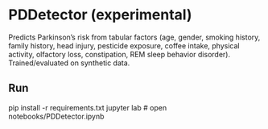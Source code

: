 # PDDetector (experimental)
Predicts Parkinson’s risk from tabular factors (age, gender, smoking history, family history,
head injury, pesticide exposure, coffee intake, physical activity, olfactory loss,
constipation, REM sleep behavior disorder). Trained/evaluated on synthetic data.

## Run
pip install -r requirements.txt
jupyter lab  # open notebooks/PDDetector.ipynb
